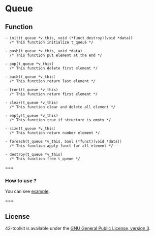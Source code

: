 Queue
==========

## Function

	- init(t_queue *v_this, void (*funct_destroy)(void *data))
	  /* This function initialize t_queue */

	- push(t_queue *v_this, void *data)
	  /* This function put element at the end */

	- pop(t_queue *v_this)
	  /* This function delete first element */

	- back(t_queue *v_this)
	  /* This function return last element */

	- front(t_queue *v_this)
	  /* This function return first element */

	- clear(t_queue *v_this)
	  /* This function clear and delete all element */

	- empty(t_queue *v_this)
	  /* This function true if structure is empty */

	- size(t_queue *v_this)
	  /* This function return number element */

	- foreach(t_queue *v_this, bool (*funct)(void *data))
	  /* This function apply funct for all element */

	- destroy(t_queue *v_this)
	  /* This function free t_queue */

===
### How to use ?

You can see [example](https://github.com/42School/42-toolkit/tree/master/examples/libc/queue).

===
## License

42-toolkit is available under the [GNU General Public License, version 3](LICENSE).

